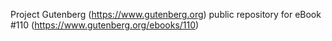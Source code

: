 Project Gutenberg (https://www.gutenberg.org) public repository for eBook #110 (https://www.gutenberg.org/ebooks/110)